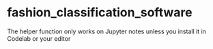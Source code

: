# fashion_classification_software
The helper function only works on Jupyter notes unless you install it in Codelab or your editor
